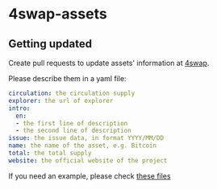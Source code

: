 # 4swap-assets

## Getting updated

Create pull requests to update assets' information at [4swap](https://app.4swap.org).

Please describe them in a yaml file:

```yaml
circulation: the circulation supply
explorer: the url of explorer
intro:
  en:
  - the first line of description
  - the second line of description
issue: the issue data, in format YYYY/MM/DD
name: the name of the asset, e.g. Bitcoin
total: the total supply
website: the official website of the project
```
If you need an example, please check [these files](https://github.com/fox-one/4swap-assets/tree/main/assets)


